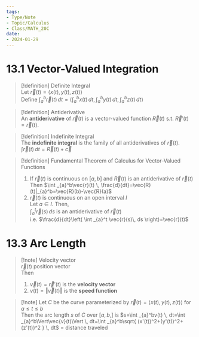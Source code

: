 ```yaml
---
tags:
- Type/Note
- Topic/Calculus
- Class/MATH_20C
date:
- 2024-01-29
---
```

# 13.1 Vector-Valued Integration  

> [!definition] Definite Integral  
> Let $\vec{r}(t)=\langle x(t),y(t),z(t) \rangle$  
> Define $\int _{a}^b \vec{r}(t)\, dt=\langle \int _{a}^bx(t) \, dt,\int _{a}^by(t) \, dt,\int _{a}^bz(t) \, dt \rangle$  

> [!definition] Antiderivative  
> An **antiderivative** of $\vec{r}(t)$ is a vector-valued function $\vec{R}(t)$ s.t. $\vec{R}'(t)=\vec{r}(t)$.  

> [!definition] Indefinite Integral  
> The **indefinite integral** is the family of all antiderivatives of $\vec{r}(t)$.  
> $\int \vec{r}(t) \, dt=\vec{R}(t)+\vec{c}$  

> [!definition] Fundamental Theorem of Calculus for Vector-Valued Functions  
> 1. If $\vec{r}(t)$ is continuous on $[a,b]$ and $\vec{R}(t)$ is an antiderivative of $\vec{r}(t)$  
> Then $\int _{a}^b\vec{r}(t) \, \frac{d}{dt}=\vec{R}(t)|_{a}^b=\vec{R}(b)-\vec{R}(a)$  
> 2. $\vec{r}(t)$ is continuous on an open interval $I$  
> Let $a\in I$. Then,  
> $\int _{a}^t\vec{r}(s) \, ds$ is an antiderivative of $\vec{r}(t)$  
> i.e. $\frac{d}{dt}\left( \int _{a}^t \vec{r}(s)\, ds \right)=\vec{r}(t)$  

# 13.3 Arc Length  

> [!note] Velocity vector  
> $\vec{r}(t)$ position vector  
> Then  
> 1. $\vec{v}(t)=\vec{r}'(t)$ is the **velocity vector**  
> 2. $v(t)=\Vert\vec{v}(t)\Vert$ is the **speed function**  

> [!note] Let $C$ be the curve parameterized by $\vec{r}(t)=\langle x(t), y(t), z(t) \rangle$ for $a\leq t\leq b$  
> Then the arc length $s$ of $C$ over $[a,b,]$ is $s=\int _{a}^bv(t) \, dt=\int _{a}^b\Vert\vec{v}(t)\Vert \, dt=\int _{a}^b\sqrt{ (x'(t))^2+(y'(t))^2+(z'(t))^2 } \, dt$ = distance traveled  
